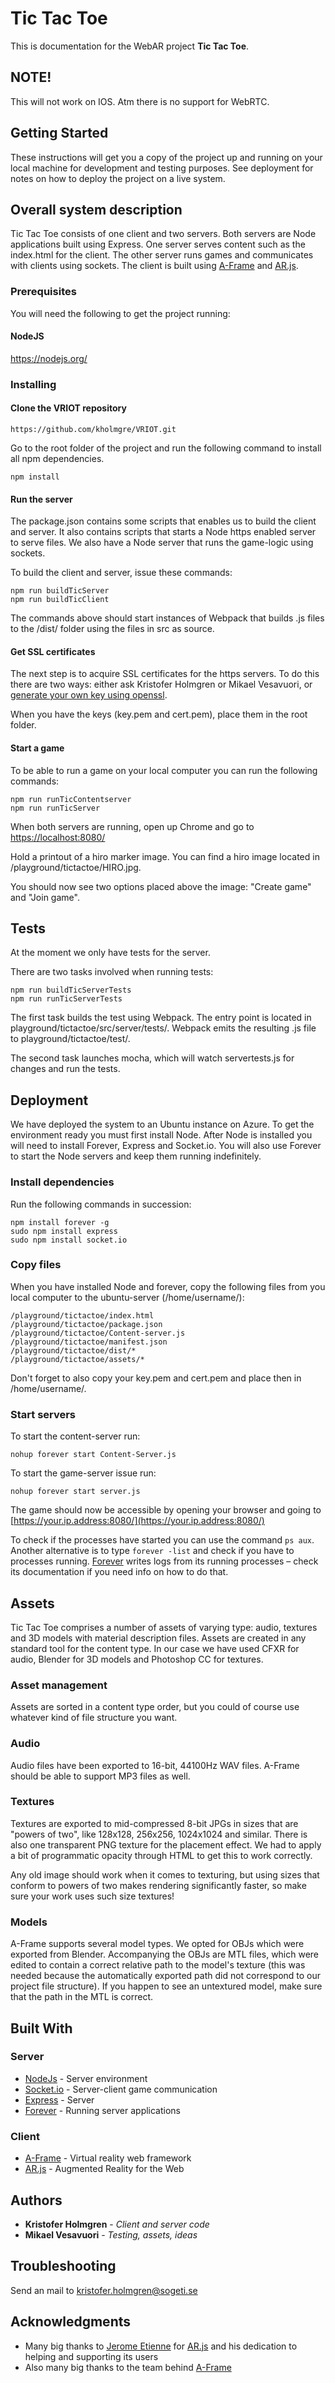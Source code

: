 # Tic Tac Toe

This is documentation for the WebAR project **Tic Tac Toe**.

## NOTE!
This will not work on IOS. Atm there is no support for WebRTC.

## Getting Started

These instructions will get you a copy of the project up and running on your local machine for development and testing purposes. See deployment for notes on how to deploy the project on a live system.

## Overall system description
Tic Tac Toe consists of one client and two servers. Both servers are Node applications built using Express. One server serves content such as the index.html for the client. The other server runs games and communicates with clients using sockets. The client is built using [A-Frame](https://aframe.io/) and [AR.js](https://github.com/jeromeetienne/AR.js).

### Prerequisites

You will need the following to get the project running:

#### NodeJS
https://nodejs.org/

### Installing

#### Clone the VRIOT repository

```
https://github.com/kholmgre/VRIOT.git
```

Go to the root folder of the project and run the following command to install all npm dependencies.

```
npm install
```

#### Run the server
The package.json contains some scripts that enables us to build the client and server. It also contains scripts that starts a Node https enabled server to serve files. We also have a Node server that runs the game-logic using sockets.

To build the client and server, issue these commands:

```
npm run buildTicServer
npm run buildTicClient
```

The commands above should start instances of Webpack that builds .js files to the /dist/ folder using the files in src as source.

#### Get SSL certificates
The next step is to acquire SSL certificates for the https servers. To do this there are two ways: either ask Kristofer Holmgren or Mikael Vesavuori, or [generate your own key using openssl](http://stackoverflow.com/questions/10175812/how-to-create-a-self-signed-certificate-with-openssl).

When you have the keys (key.pem and cert.pem), place them in the root folder.

#### Start a game
To be able to run a game on your local computer you can run the following commands:

```
npm run runTicContentserver
npm run runTicServer
```

When both servers are running, open up Chrome and go to [https://localhost:8080/](https://localhost:8080/)

Hold a printout of a hiro marker image. You can find a hiro image located in /playground/tictactoe/HIRO.jpg.

You should now see two options placed above the image: "Create game" and "Join game".

## Tests

At the moment we only have tests for the server.

There are two tasks involved when running tests:

```
npm run buildTicServerTests
npm run runTicServerTests
```

The first task builds the test using Webpack. The entry point is located in playground/tictactoe/src/server/tests/. Webpack emits the resulting .js file to
playground/tictactoe/test/.

The second task launches mocha, which will watch servertests.js for changes and run the tests.

## Deployment

We have deployed the system to an Ubuntu instance on Azure. To get the environment ready you must first install Node. After Node is installed you will need to install Forever, Express and Socket.io. You will also use Forever to start the Node servers and keep them running indefinitely.

### Install dependencies
Run the following commands in succession:

```
npm install forever -g
sudo npm install express
sudo npm install socket.io
```

### Copy files
When you have installed Node and forever, copy the following files from you local computer to the ubuntu-server (/home/username/):

```
/playground/tictactoe/index.html
/playground/tictactoe/package.json
/playground/tictactoe/Content-server.js
/playground/tictactoe/manifest.json
/playground/tictactoe/dist/*
/playground/tictactoe/assets/*
```

Don't forget to also copy your key.pem and cert.pem and place then in /home/username/.

### Start servers
To start the content-server run:

```
nohup forever start Content-Server.js
```

To start the game-server issue run:

```
nohup forever start server.js
```

The game should now be accessible by opening your browser and going to [https://your.ip.address:8080/](https://your.ip.address:8080/)

To check if the processes have started you can use the command `ps aux`. Another alternative is to type `forever -list` and check if you have to processes running. [Forever](https://github.com/foreverjs/forever) writes logs from its running processes – check its documentation if you need info on how to do that.

## Assets
Tic Tac Toe comprises a number of assets of varying type: audio, textures and 3D models with material description files. Assets are created in any standard tool for the content type. In our case we have used CFXR for audio, Blender for 3D models and Photoshop CC for textures.

### Asset management
Assets are sorted in a content type order, but you could of course use whatever kind of file structure you want.

### Audio
Audio files have been exported to 16-bit, 44100Hz WAV files. A-Frame should be able to support MP3 files as well.

### Textures
Textures are exported to mid-compressed 8-bit JPGs in sizes that are "powers of two", like 128x128, 256x256, 1024x1024 and similar. There is also one transparent PNG texture for the placement effect. We had to apply a bit of programmatic opacity through HTML to get this to work correctly.

Any old image should work when it comes to texturing, but using sizes that conform to powers of two makes rendering significantly faster, so make sure your work uses such size textures!

### Models
A-Frame supports several model types. We opted for OBJs which were exported from Blender. Accompanying the OBJs are MTL files, which were edited to contain a correct relative path to the model's texture (this was needed because the automatically exported path did not correspond to our project file structure). If you happen to see an untextured model, make sure that the path in the MTL is correct.

## Built With

### Server

* [NodeJs](https://nodejs.org/en/) - Server environment
* [Socket.io](https://socket.io/) - Server-client game communication
* [Express](https://expressjs.com/) - Server
* [Forever](https://github.com/foreverjs/forever) - Running server applications

### Client

* [A-Frame](https://aframe.io/) - Virtual reality web framework
* [AR.js](https://github.com/jeromeetienne/AR.js) - Augmented Reality for the Web

## Authors

* **Kristofer Holmgren** - *Client and server code*
* **Mikael Vesavuori** - *Testing, assets, ideas*

## Troubleshooting
Send an mail to kristofer.holmgren@sogeti.se



## Acknowledgments

* Many big thanks to [Jerome Etienne](https://github.com/jeromeetienne) for [AR.js](https://github.com/jeromeetienne/AR.js) and his dedication to helping and supporting its users
* Also many big thanks to the team behind [A-Frame](https://aframe.io/)

